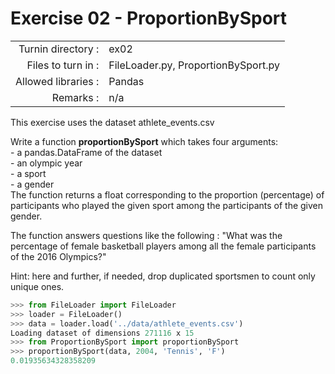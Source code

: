# Exercise 02 - ProportionBySport

|                         |                    |
| -----------------------:| ------------------ |
|   Turnin directory :    |  ex02              |
|   Files to turn in :    |  FileLoader.py, ProportionBySport.py |
|   Allowed libraries :   |  Pandas            |
|   Remarks :             |  n/a               |

This exercise uses the dataset athlete_events.csv

Write a function __proportionBySport__ which takes four arguments:  
	- a pandas.DataFrame of the dataset  
	- an olympic year  
	- a sport  
	- a gender  
The function returns a float corresponding to the proportion (percentage) of participants who played the given sport among the participants of the given gender.

 The function answers questions like the following : "What was the percentage of female basketball players among all the female participants of the 2016 Olympics?"

Hint: here and further, if needed, drop duplicated sportsmen to count only unique ones.

```python
>>> from FileLoader import FileLoader
>>> loader = FileLoader()
>>> data = loader.load('../data/athlete_events.csv')
Loading dataset of dimensions 271116 x 15
>>> from ProportionBySport import proportionBySport
>>> proportionBySport(data, 2004, 'Tennis', 'F')
0.01935634328358209
```
